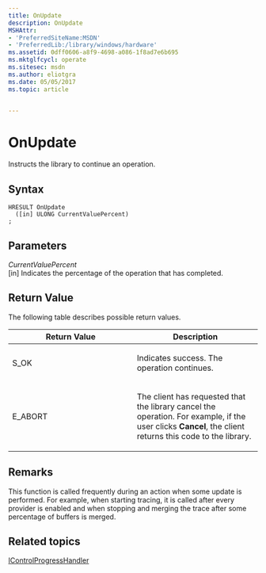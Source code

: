 ```yaml
---
title: OnUpdate
description: OnUpdate
MSHAttr:
- 'PreferredSiteName:MSDN'
- 'PreferredLib:/library/windows/hardware'
ms.assetid: 0dff0606-a8f9-4698-a086-1f8ad7e6b695
ms.mktglfcycl: operate
ms.sitesec: msdn
ms.author: eliotgra
ms.date: 05/05/2017
ms.topic: article


---
```


# OnUpdate


Instructs the library to continue an operation.

## Syntax


```
HRESULT OnUpdate
  ([in] ULONG CurrentValuePercent)
;
```

## Parameters


<a href="" id="currentvaluepercent"></a>*CurrentValuePercent*  
\[in\] Indicates the percentage of the operation that has completed.

## Return Value


The following table describes possible return values.

<table>
<colgroup>
<col width="50%" />
<col width="50%" />
</colgroup>
<thead>
<tr class="header">
<th>Return Value</th>
<th>Description</th>
</tr>
</thead>
<tbody>
<tr class="odd">
<td><p>S_OK</p></td>
<td><p>Indicates success. The operation continues.</p></td>
</tr>
<tr class="even">
<td><p>E_ABORT</p></td>
<td><p>The client has requested that the library cancel the operation. For example, if the user clicks <strong>Cancel</strong>, the client returns this code to the library.</p></td>
</tr>
</tbody>
</table>

 

## Remarks


This function is called frequently during an action when some update is performed. For example, when starting tracing, it is called after every provider is enabled and when stopping and merging the trace after some percentage of buffers is merged.

## Related topics


[IControlProgressHandler](icontrolprogresshandler.md)

 

 







